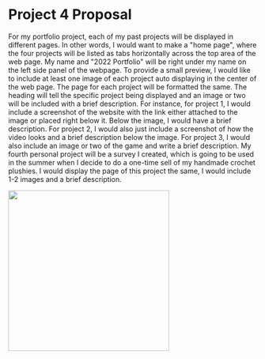 # Project 4 Proposal

For my portfolio project, each of my past projects will be displayed in different pages. In other words, I would want to make a "home page", where the four projects will be listed as tabs horizontally across the top area of the web page. My name and "2022 Portfolio" will be right under my name on the left side panel of the webpage. To provide a small preview, I would like to include at least one image of each project auto displaying in the center of the web page. The page for each project will be formatted the same. The heading will tell the specific project being displayed and an image or two will be included with a brief description. For instance, for project 1, I would include a screenshot of the website with the link either attached to the image or placed right below it. Below the image, I would have a brief description. For project 2, I would also just include a screenshot of how the video looks and a brief description below the image. For project 3, I would also include an image or two of the game and write a brief description. My fourth personal project will be a survey I created, which is going to be used in the summer when I decide to do a one-time sell of my handmade crochet plushies. I would display the page of this project the same, I would include 1-2 images and a brief description.

<img src="https://drive.google.com/file/d/1gNTQtCwEso5_lTJeP2-4R6l9TqPLVS8L/view?usp=sharing" width="325" height="325">
